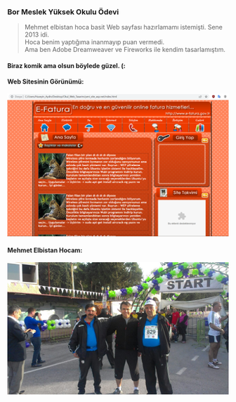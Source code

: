### Bor Meslek Yüksek Okulu Ödevi
> Mehmet elbistan hoca basit Web sayfası hazırlamamı istemişti.
> Sene 2013 idi.
\
> Hoca benim yaptığıma inanmayıp puan vermedi.
\
> Ama ben Adobe Dreamweaver ve Fireworks ile kendim tasarlamıştım.

#### Biraz komik ama olsun böylede güzel. (:

#### Web Sitesinin Görünümü:
![alt text](website.png "Web sitesi görünümü")

#### Mehmet Elbistan Hocam:
![alt text](Mehmet_Elbistan.jpg "Mehmet Elbistan hoca sen çok yaşa")

